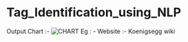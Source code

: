 # Tag_Identification_using_NLP

Output Chart :- ![CHART](https://user-images.githubusercontent.com/83215889/152538287-630ca221-f679-4aa7-8556-cac06b10dc09.png)
Eg : - 
Website :- Koenigsegg wiki
